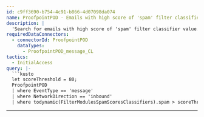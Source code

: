 ```yaml
---
id: c9ff3690-b754-4c91-b866-4d07098da074
name: ProofpointPOD - Emails with high score of 'spam' filter classifier value
description: |
  'Search for emails with high score of 'spam' filter classifier value.'
requiredDataConnectors:
  - connectorId: ProofpointPOD
    dataTypes:
      - ProofpointPOD_message_CL
tactics:
  - InitialAccess
query: |-
  ```kusto
  let scoreThreshold = 80;
  ProofpointPOD
  | where EventType == 'message'
  | where NetworkDirection == 'inbound'
  | where todynamic(FilterModulesSpamScoresClassifiers).spam > scoreThreshold
  ```
---
```


